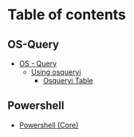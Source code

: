 # Table of contents

## OS-Query

* [OS - Query](README.md)
  * [Using osqueryi](os-query/os-query/using-osqueryi/README.md)
    * [Osqueryi Table](os-query/os-query/using-osqueryi/osqueryi-table.md)

## Powershell

* [Powershell (Core)](powershell/powershell-core.md)
